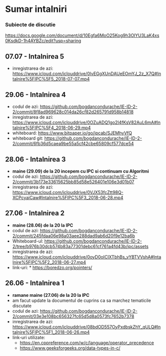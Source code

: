 # Sumar intalniri

### Subiecte de discutie
https://docs.google.com/document/d/10Egfa6MoO25Kog9h3OlYU3LaK4xs0KsdkD-1h4AYBZc/edit?usp=sharing

## 07.07 - Intalnirea 5
   * inregistrarea de azi: https://www.icloud.com/iclouddrive/0lvEGgXUnDAUeEOmYJ_2z_X7Q#Intalnire%5FIPC%5F5_2018-07-07.mp4

## 29.06 - Intalnirea 4
   * codul de azi: https://github.com/bogdancondurache/IE-ID-2-2/commit/8f8ad969628c014da26cf82d265791d958b14818
   * inregistrarea de azi: https://www.icloud.com/iclouddrive/0OZuADQ1go2I4fKsV82AuL6mA#Intalnire%5FIPC%5F4_2018-06-29.mp4
   * whiteboard: https://www.bitpaper.io/go/ipcab/SJEMhyVfQ
   * whiteboard git: https://github.com/bogdancondurache/IE-ID-2-2/commit/6fb36d5caea9be55a5cf42cbe65809cf577dce54 

## 28.06 - Intalnirea 3
  * **maine (29.09) de la 20 incepem cu IPC si continuam cu Algoritmi**
  * codul de azi: https://github.com/bogdancondurache/IE-ID-2-2/commit/3b173e33615625bb85d58e526401e106e3d01b07
  * inregistrarea de azi: https://www.icloud.com/iclouddrive/0VJX53fcZtt98Q-XCPcyaiCaw#Intalnire%5FIPC%5F3_2018-06-28.mp4
  
## 27.06 - Intalnirea 2
   * **maine (28.06) de la 20 la IPC**
   * codul de azi: https://github.com/bogdancondurache/IE-ID-2-2/commit/245fdaa06e98a03aee288dad9ab6d20f9e12ba6b
   * Whiteboard-ul: https://github.com/bogdancondurache/IE-ID-2-2/tree/b976b30dcb574b83a77301debc61cf761a4fd43b/ipc/assets
   * inregistrarea de azi: https://www.icloud.com/iclouddrive/0oyD0oICIXTbhBs_vYBTVVshA#Intalnire%5FIPC%5F2_2018-06-27.mp4
   * link-uri:
    * https://boredzo.org/pointers/

## 26.06 - Intalnirea 1
 * **ramane maine (27.06) de la 20 la IPC**
 * am facut update la documentul de cuprins ca sa marchez tematicile discutate
 * codul de azi: https://github.com/bogdancondurache/IE-ID-2-2/commit/03e3e108bc656327fc65d5d8a0573fc7652b7378
 * inregistrarea de azi: https://www.icloud.com/iclouddrive/08bdOD557OyPxdbskZhY_qULQ#Intalnire%5FIPC%5F1_2018-06-26.mp4
 * link-uri utilizate:
	* https://en.cppreference.com/w/c/language/operator_precedence
	* https://www.geeksforgeeks.org/data-types-in-c/